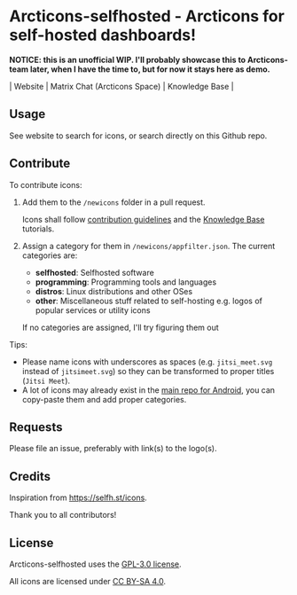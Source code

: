# Arcticons-selfhosted - Arcticons for self-hosted dashboards!


**NOTICE: this is an unofficial WIP. I'll probably showcase this to Arcticons-team later, when I have the time to, but for now it stays here as demo.**

| Website | Matrix Chat (Arcticons Space) | Knowledge Base |

## Usage

See website to search for icons, or search directly on this Github repo.

## Contribute

To contribute icons:

1. Add them to the `/newicons` folder in a pull request.

    Icons shall follow [contribution guidelines](https://docs.arcticons.com/contribute/creating-icons) and the [Knowledge Base](https://docs.arcticons.com) tutorials.

3. Assign a category for them in `/newicons/appfilter.json`. The current categories are:
    - **selfhosted**: Selfhosted software
    - **programming**: Programming tools and languages
    - **distros**: Linux distributions and other OSes
    - **other**: Miscellaneous stuff related to self-hosting e.g. logos of popular services or utility icons

    If no categories are assigned, I'll try figuring them out

Tips: 

- Please name icons with underscores as spaces (e.g. `jitsi_meet.svg` instead of `jitsimeet.svg`) so they can be transformed to proper titles (`Jitsi Meet`).
- A lot of icons may already exist in the [main repo for Android](https://github.com/Arcticons-team/Arcticons), you can copy-paste them and add proper categories.

## Requests

Please file an issue, preferably with link(s) to the logo(s).

## Credits

Inspiration from https://selfh.st/icons.

Thank you to all contributors!

## License

Arcticons-selfhosted uses the [GPL-3.0 license](https://www.gnu.org/licenses/gpl-3.0.en.html).

All icons are licensed under [CC BY-SA 4.0](https://creativecommons.org/licenses/by-sa/4.0/).